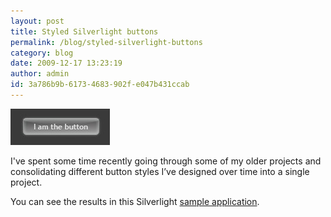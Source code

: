 ```yaml
---
layout: post
title: Styled Silverlight buttons
permalink: /blog/styled-silverlight-buttons
category: blog
date: 2009-12-17 13:23:19
author: admin
id: 3a786b9b-6173-4683-902f-e047b431ccab
---
```


<img alt="Button" src="/i/2009-12-17-styled-silverlight-buttons/button.jpg" />

I've spent some time recently going through some of my older projects
and consolidating different button styles I’ve designed over time into
a single project.

You can see the results in this Silverlight <a href="http://dl.dropbox.com/u/3528765/samples/Buttons.html">sample application</a>.
